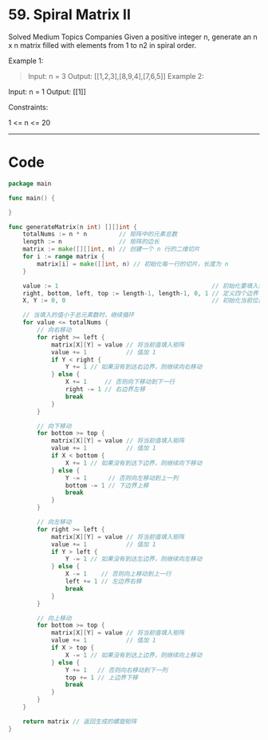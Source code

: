 # 59. Spiral Matrix II
Solved
Medium
Topics
Companies
Given a positive integer n, generate an n x n matrix filled with elements from 1 to n2 in spiral order.


Example 1:
> Input: n = 3
Output: [[1,2,3],[8,9,4],[7,6,5]]
Example 2:

Input: n = 1
Output: [[1]]

Constraints:

1 <= n <= 20

---

# Code
```go
package main

func main() {

}

func generateMatrix(n int) [][]int {
	totalNums := n * n         // 矩阵中的元素总数
	length := n                // 矩阵的边长
	matrix := make([][]int, n) // 创建一个 n 行的二维切片
	for i := range matrix {
		matrix[i] = make([]int, n) // 初始化每一行的切片，长度为 n
	}

	value := 1                                           // 初始化要填入矩阵的值
	right, bottom, left, top := length-1, length-1, 0, 1 // 定义四个边界
	X, Y := 0, 0                                         // 初始化当前位置为矩阵的左上角

	// 当填入的值小于总元素数时，继续循环
	for value <= totalNums {
		// 向右移动
		for right >= left {
			matrix[X][Y] = value // 将当前值填入矩阵
			value += 1           // 值加 1
			if Y < right {
				Y += 1 // 如果没有到达右边界，则继续向右移动
			} else {
				X += 1     // 否则向下移动到下一行
				right -= 1 // 右边界左移
				break
			}
		}

		// 向下移动
		for bottom >= top {
			matrix[X][Y] = value // 将当前值填入矩阵
			value += 1           // 值加 1
			if X < bottom {
				X += 1 // 如果没有到达下边界，则继续向下移动
			} else {
				Y -= 1      // 否则向左移动到上一列
				bottom -= 1 // 下边界上移
				break
			}
		}

		// 向左移动
		for right >= left {
			matrix[X][Y] = value // 将当前值填入矩阵
			value += 1           // 值加 1
			if Y > left {
				Y -= 1 // 如果没有到达左边界，则继续向左移动
			} else {
				X -= 1    // 否则向上移动到上一行
				left += 1 // 左边界右移
				break
			}
		}

		// 向上移动
		for bottom >= top {
			matrix[X][Y] = value // 将当前值填入矩阵
			value += 1           // 值加 1
			if X > top {
				X -= 1 // 如果没有到达上边界，则继续向上移动
			} else {
				Y += 1   // 否则向右移动到下一列
				top += 1 // 上边界下移
				break
			}
		}
	}

	return matrix // 返回生成的螺旋矩阵
}
```